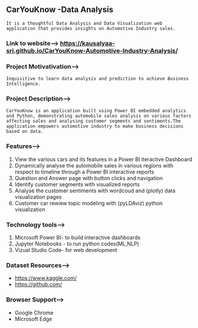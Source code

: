 ## CarYouKnow -Data Analysis
    It is a thoughtful Data Analysis and Data Visualization web application that provides insights on Automotive Industry sales.

### Link to website--> https://kausalyaa-sri.github.io/CarYouKnow-Automotive-Industry-Analysis/

### Project Motivativation-->
    Inquisitive to learn data analysis and prediction to achieve Business Intelligence.  
    
### Project Description-->
    CarYouKnow is an application built using Power BI embedded analytics and Python, demonstrating automobile sales analysis on various factors   affecting sales and analysing customer segments and sentiments.The application empowers automotive industry to make business decisions based on data. 

### Features-->
   1. View the various cars and its features in a Power BI iteractive Dashboard
   2. Dynamically analyse the automobile sales in various regions with respect to timeline through a Power BI interactive reports
   3. Question and Answer page with button clicks and navigation 
   4. Identify customer segments with visualized reports
   5. Analyse the customer sentiments with wordcoud and (plotly) data visualization pages
   6. Customer car rewiew topic modeling with (pyLDAviz) python visualization 

### Technology tools-->
   1. Microsoft Power BI-  to build interactive dashboards
   2. Jupyter Notebooks -  to run python codes(ML,NLP)
   3. Vizual Studio Code-  for web development

### Dataset Resources-->
   - https://www.kaggle.com/
   - https://github.com/

### Browser Support-->
   - Google Chrome
   - Microsoft Edge
   
